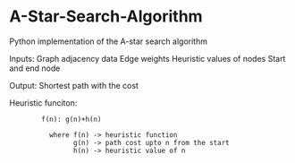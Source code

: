 # A-Star-Search-Algorithm
Python implementation of the A-star search algorithm
      
Inputs: 
            Graph adjacency data
            Edge weights
            Heuristic values of nodes
            Start and end node 
            
Output:
            Shortest path with the cost
            
Heuristic funciton:
        
            f(n): g(n)+h(n)
             
              where f(n) -> heuristic function
                    g(n) -> path cost upto n from the start
                    h(n) -> heuristic value of n
